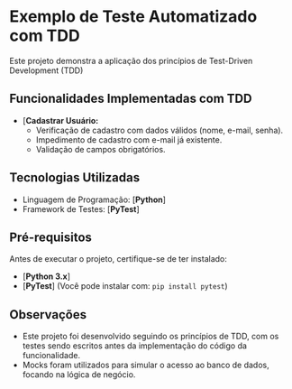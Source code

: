 # Exemplo de Teste Automatizado com TDD

Este projeto demonstra a aplicação dos princípios de Test-Driven Development (TDD)

## Funcionalidades Implementadas com TDD

* [**Cadastrar Usuário:**
    * Verificação de cadastro com dados válidos (nome, e-mail, senha).
    * Impedimento de cadastro com e-mail já existente.
    * Validação de campos obrigatórios.
      
## Tecnologias Utilizadas

* Linguagem de Programação: [**Python**]
* Framework de Testes: [**PyTest**]

## Pré-requisitos

Antes de executar o projeto, certifique-se de ter instalado:

* [**Python 3.x**]
* [**PyTest**] (Você pode instalar com: `pip install pytest`)


## Observações

* Este projeto foi desenvolvido seguindo os princípios de TDD, com os testes sendo escritos antes da implementação do código da funcionalidade.
* Mocks foram utilizados para simular o acesso ao banco de dados, focando na lógica de negócio.

